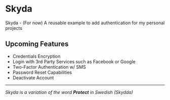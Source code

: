 # Skyda

Skyda - (For now) A reusable example to add authentication for my personal projects

## Upcoming Features

-   Credentials Encryption
-   Login with 3rd Party Services such as Facebook or Google
-   Two-Factor Authentication w/ SMS
-   Password Reset Capabilities
-   Deactivate Account

---

_Skyda is a variation of the word **Protect** in Swedish (Skydda)_
